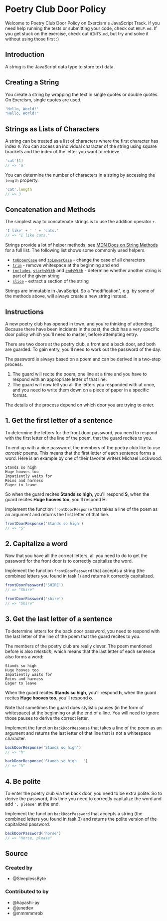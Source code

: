 # Poetry Club Door Policy

Welcome to Poetry Club Door Policy on Exercism's JavaScript Track. If you need
help running the tests or submitting your code, check out `HELP.md`. If you get
stuck on the exercise, check out `HINTS.md`, but try and solve it without using
those first :)

## Introduction

A _string_ is the JavaScript data type to store text data.

## Creating a String

You create a string by wrapping the text in single quotes or double quotes. On
Exercism, single quotes are used.

<!-- prettier-ignore-start -->
```javascript
'Hello, World!'
"Hello, World!"
```
<!-- prettier-ignore-end -->

## Strings as Lists of Characters

A string can be treated as a list of characters where the first character has
index `0`. You can access an individual character of the string using square
brackets and the index of the letter you want to retrieve.

```javascript
'cat'[1]
// => 'a'
```

You can determine the number of characters in a string by accessing the `length`
property.

```javascript
'cat'.length
// => 3
```

## Concatenation and Methods

The simplest way to concatenate strings is to use the addition operator `+`.

```javascript
'I like' + ' ' + 'cats.'
// => "I like cats."
```

Strings provide a lot of helper methods, see [MDN Docs on String
Methods][mdn-string-methods] for a full list. The following list shows some
commonly used helpers.

-   [`toUpperCase`][mdn-to-upper-case] and [`toLowerCase`][mdn-to-lower-case] -
    change the case of all characters
-   [`trim`][mdn-trim] - remove whitespace at the beginning and end
-   [`includes`][mdn-includes], [`startsWith`][mdn-starts-with] and
    [`endsWith`][mdn-ends-with] - determine whether another string is part of
    the given string
-   [`slice`][mdn-slice] - extract a section of the string

Strings are immutable in JavaScript. So a "modification", e.g. by some of the
methods above, will always create a new string instead.

[mdn-string-methods]:
    https://developer.mozilla.org/en-US/docs/Web/JavaScript/Reference/Global_Objects/String#Instance_methods
[mdn-to-upper-case]:
    https://developer.mozilla.org/en-US/docs/Web/JavaScript/Reference/Global_Objects/String/toUpperCase
[mdn-to-lower-case]:
    https://developer.mozilla.org/en-US/docs/Web/JavaScript/Reference/Global_Objects/String/toLowerCase
[mdn-trim]:
    https://developer.mozilla.org/en-US/docs/Web/JavaScript/Reference/Global_Objects/String/Trim
[mdn-slice]:
    https://developer.mozilla.org/en-US/docs/Web/JavaScript/Reference/Global_Objects/String/slice
[mdn-includes]:
    https://developer.mozilla.org/en-US/docs/Web/JavaScript/Reference/Global_Objects/String/includes
[mdn-starts-with]:
    https://developer.mozilla.org/en-US/docs/Web/JavaScript/Reference/Global_Objects/String/startsWith
[mdn-ends-with]:
    https://developer.mozilla.org/en-US/docs/Web/JavaScript/Reference/Global_Objects/String/endsWith

## Instructions

A new poetry club has opened in town, and you're thinking of attending. Because
there have been incidents in the past, the club has a very specific door policy
which you'll need to master, before attempting entry.

There are two doors at the poetry club, a front and a back door, and both are
guarded. To gain entry, you'll need to work out the password of the day.

The password is always based on a poem and can be derived in a two-step process.

1. The guard will recite the poem, one line at a time and you have to respond
   with an appropriate letter of that line.
2. The guard will now tell you all the letters you responded with at once, and
   you need to write them down on a piece of paper in a specific format.

The details of the process depend on which door you are trying to enter.

## 1. Get the first letter of a sentence

To determine the letters for the front door password, you need to respond with
the first letter of the line of the poem, that the guard recites to you.

To end up with a nice password, the members of the poetry club like to use
_acrostic_ poems. This means that the first letter of each sentence forms a
word. Here is an example by one of their favorite writers Michael Lockwood.

```text
Stands so high
Huge hooves too
Impatiently waits for
Reins and harness
Eager to leave
```

So when the guard recites **Stands so high**, you'll respond **S**, when the
guard recites **Huge hooves too**, you'll respond **H**.

Implement the function `frontDoorResponse` that takes a line of the poem as an
argument and returns the first letter of that line.

```javascript
frontDoorResponse('Stands so high')
// => "S"
```

## 2. Capitalize a word

Now that you have all the correct letters, all you need to do to get the
password for the front door is to correctly capitalize the word.

Implement the function `frontDoorPassword` that accepts a string (the combined
letters you found in task 1) and returns it correctly capitalized.

```javascript
frontDoorPassword('SHIRE')
// => "Shire"

frontDoorPassword('shire')
// => "Shire"
```

## 3. Get the last letter of a sentence

To determine letters for the back door password, you need to respond with the
last letter of the line of the poem that the guard recites to you.

The members of the poetry club are really clever. The poem mentioned before is
also _telestich_, which means that the last letter of each sentence also forms a
word:

```text
Stands so high
Huge hooves too
Impatiently waits for
Reins and harness
Eager to leave
```

When the guard recites **Stands so high**, you'll respond **h**, when the guard
recites **Huge hooves too**, you'll respond **o**.

Note that sometimes the guard does stylistic pauses (in the form of whitespace)
at the beginning or at the end of a line. You will need to ignore those pauses
to derive the correct letter.

Implement the function `backDoorResponse` that takes a line of the poem as an
argument and returns the last letter of that line that is not a whitespace
character.

```javascript
backDoorResponse('Stands so high')
// => "h"

backDoorResponse('Stands so high   ')
// => "h"
```

## 4. Be polite

To enter the poetry club via the back door, you need to be extra polite. So to
derive the password, this time you need to correctly capitalize the word and add
`', please'` at the end.

Implement the function `backDoorPassword` that accepts a string (the combined
letters you found in task 3) and returns the polite version of the capitalized
password.

```javascript
backDoorPassword('horse')
// => "Horse, please"
```

## Source

### Created by

-   @SleeplessByte

### Contributed to by

-   @hayashi-ay
-   @junedev
-   @mmmmmrob
